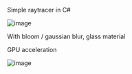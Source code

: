Simple raytracer in C#

![image](https://github.com/svrij22/TestWritable/assets/49317209/736bcf16-5bff-406b-8f59-a808c8f75d30)

With bloom / gaussian blur, glass material

GPU acceleration

![image](https://github.com/svrij22/TestWritable/assets/49317209/e39a2efe-58e2-4692-a36f-8e99aa7f259b)
